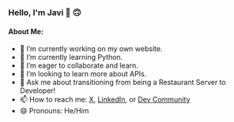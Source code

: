 ### Hello, I'm Javi 👋 :upside_down_face:

#### About Me:

- 🔭 I’m currently working on my own website.
- 🌱 I’m currently learning Python.
- 👯 I’m eager to collaborate and learn.
- 🤔 I’m looking to learn more about APIs.
- 💬 Ask me about transitioning from being a Restaurant Server to Developer!
- 📫 How to reach me: [X](https://twitter.com/JaviTheDelgado), [LinkedIn](https://www.linkedin.com/in/javier-delgado-ii-550188293), or [Dev Community]()
- 😄 Pronouns: He/Him


